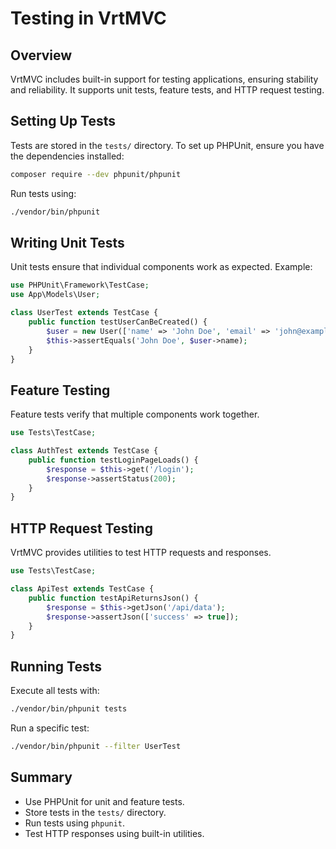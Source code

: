 # Testing in VrtMVC

## Overview
VrtMVC includes built-in support for testing applications, ensuring stability and reliability. It supports unit tests, feature tests, and HTTP request testing.

## Setting Up Tests
Tests are stored in the `tests/` directory. To set up PHPUnit, ensure you have the dependencies installed:
```bash
composer require --dev phpunit/phpunit
```
Run tests using:
```bash
./vendor/bin/phpunit
```

## Writing Unit Tests
Unit tests ensure that individual components work as expected. Example:
```php
use PHPUnit\Framework\TestCase;
use App\Models\User;

class UserTest extends TestCase {
    public function testUserCanBeCreated() {
        $user = new User(['name' => 'John Doe', 'email' => 'john@example.com']);
        $this->assertEquals('John Doe', $user->name);
    }
}
```

## Feature Testing
Feature tests verify that multiple components work together.
```php
use Tests\TestCase;

class AuthTest extends TestCase {
    public function testLoginPageLoads() {
        $response = $this->get('/login');
        $response->assertStatus(200);
    }
}
```

## HTTP Request Testing
VrtMVC provides utilities to test HTTP requests and responses.
```php
use Tests\TestCase;

class ApiTest extends TestCase {
    public function testApiReturnsJson() {
        $response = $this->getJson('/api/data');
        $response->assertJson(['success' => true]);
    }
}
```

## Running Tests
Execute all tests with:
```bash
./vendor/bin/phpunit tests
```
Run a specific test:
```bash
./vendor/bin/phpunit --filter UserTest
```

## Summary
- Use PHPUnit for unit and feature tests.
- Store tests in the `tests/` directory.
- Run tests using `phpunit`.
- Test HTTP responses using built-in utilities.


